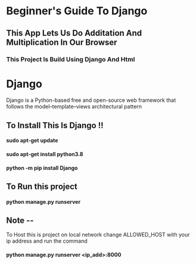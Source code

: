 # Beginner's Guide To Django

## This App Lets Us Do Additation And Multiplication In Our Browser  
### This Project Is Build Using Django And  Html

# Django
Django is a Python-based free and open-source web framework that follows the model–template–views architectural pattern


## To Install  This Is Django !!


#### sudo apt-get update

#### sudo apt-get install python3.8

#### python -m pip install Django

## To Run this project 

#### python manage.py runserver 


## Note --

To Host this is project on local network change ALLOWED_HOST with your ip address and run the command 

#### python manage.py runserver <ip_add>:8000
